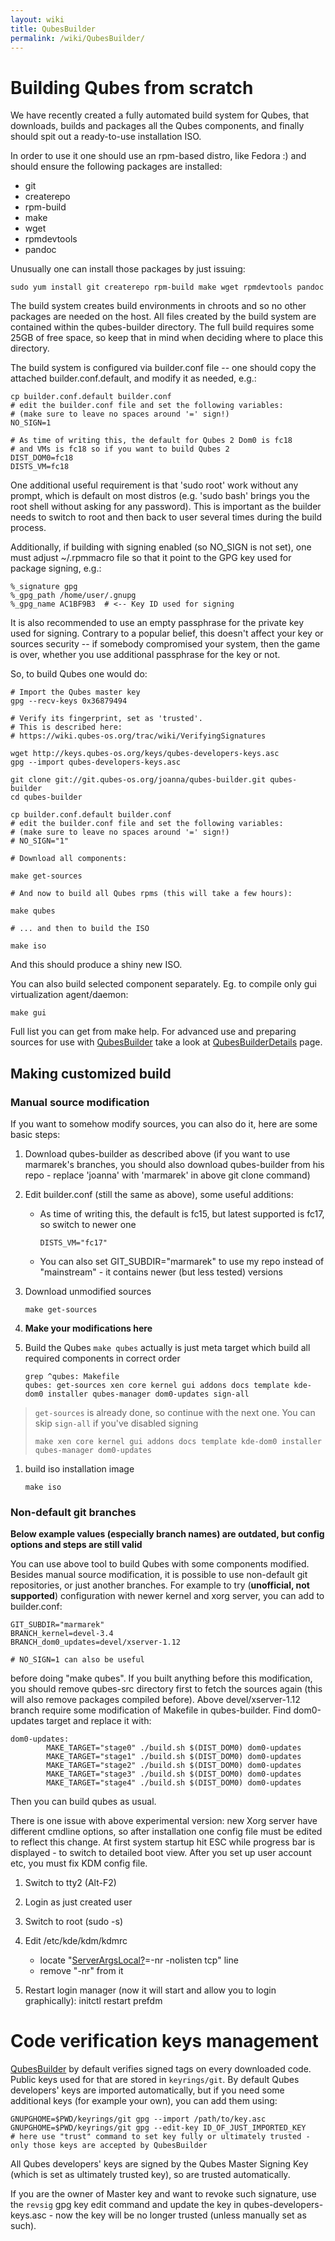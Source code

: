 ```yaml
---
layout: wiki
title: QubesBuilder
permalink: /wiki/QubesBuilder/
---
```


Building Qubes from scratch
===========================

We have recently created a fully automated build system for Qubes, that downloads, builds and packages all the Qubes components, and finally should spit out a ready-to-use installation ISO.

In order to use it one should use an rpm-based distro, like Fedora :) and should ensure the following packages are installed:

-   git
-   createrepo
-   rpm-build
-   make
-   wget
-   rpmdevtools
-   pandoc

Unusually one can install those packages by just issuing:

``` {.wiki}
sudo yum install git createrepo rpm-build make wget rpmdevtools pandoc
```

The build system creates build environments in chroots and so no other packages are needed on the host. All files created by the build system are contained within the qubes-builder directory. The full build requires some 25GB of free space, so keep that in mind when deciding where to place this directory.

The build system is configured via builder.conf file -- one should copy the attached builder.conf.default, and modify it as needed, e.g.:

``` {.wiki}
cp builder.conf.default builder.conf 
# edit the builder.conf file and set the following variables: 
# (make sure to leave no spaces around '=' sign!) 
NO_SIGN=1

# As time of writing this, the default for Qubes 2 Dom0 is fc18
# and VMs is fc18 so if you want to build Qubes 2
DIST_DOM0=fc18
DISTS_VM=fc18
```

One additional useful requirement is that 'sudo root' work without any prompt, which is default on most distros (e.g. 'sudo bash' brings you the root shell without asking for any password). This is important as the builder needs to switch to root and then back to user several times during the build process.

Additionally, if building with signing enabled (so NO\_SIGN is not set), one must adjust \~/.rpmmacro file so that it point to the GPG key used for package signing, e.g.:

``` {.wiki}
%_signature gpg
%_gpg_path /home/user/.gnupg
%_gpg_name AC1BF9B3  # <-- Key ID used for signing
```

It is also recommended to use an empty passphrase for the private key used for signing. Contrary to a popular belief, this doesn't affect your key or sources security -- if somebody compromised your system, then the game is over, whether you use additional passphrase for the key or not.

So, to build Qubes one would do:

``` {.wiki}
# Import the Qubes master key 
gpg --recv-keys 0x36879494 

# Verify its fingerprint, set as 'trusted'. 
# This is described here: 
# https://wiki.qubes-os.org/trac/wiki/VerifyingSignatures 

wget http://keys.qubes-os.org/keys/qubes-developers-keys.asc 
gpg --import qubes-developers-keys.asc 

git clone git://git.qubes-os.org/joanna/qubes-builder.git qubes-builder 
cd qubes-builder 

cp builder.conf.default builder.conf 
# edit the builder.conf file and set the following variables: 
# (make sure to leave no spaces around '=' sign!) 
# NO_SIGN="1"

# Download all components:

make get-sources

# And now to build all Qubes rpms (this will take a few hours): 

make qubes 

# ... and then to build the ISO 

make iso 
```

And this should produce a shiny new ISO.

You can also build selected component separately. Eg. to compile only gui virtualization agent/daemon:

``` {.wiki}
make gui
```

Full list you can get from make help. For advanced use and preparing sources for use with [QubesBuilder](/wiki/QubesBuilder) take a look at [QubesBuilderDetails](/wiki/QubesBuilderDetails) page.

Making customized build
-----------------------

### Manual source modification

If you want to somehow modify sources, you can also do it, here are some basic steps:

1.  Download qubes-builder as described above (if you want to use marmarek's branches, you should also download qubes-builder from his repo - replace 'joanna' with 'marmarek' in above git clone command)
2.  Edit builder.conf (still the same as above), some useful additions:
    -   As time of writing this, the default is fc15, but latest supported is fc17, so switch to newer one

        ``` {.wiki}
        DISTS_VM="fc17"
        ```

    -   You can also set GIT\_SUBDIR="marmarek" to use my repo instead of "mainstream" - it contains newer (but less tested) versions

1.  Download unmodified sources

    ``` {.wiki}
    make get-sources
    ```

1.  **Make your modifications here**

1.  Build the Qubes
     `make qubes` actually is just meta target which build all required components in correct order

    ``` {.wiki}
    grep ^qubes: Makefile
    qubes: get-sources xen core kernel gui addons docs template kde-dom0 installer qubes-manager dom0-updates sign-all
    ```

> `get-sources` is already done, so continue with the next one. You can skip `sign-all` if you've disabled signing
>
> ``` {.wiki}
> make xen core kernel gui addons docs template kde-dom0 installer qubes-manager dom0-updates
> ```

1.  build iso installation image

    ``` {.wiki}
    make iso
    ```

### Non-default git branches

**Below example values (especially branch names) are outdated, but config options and steps are still valid**

You can use above tool to build Qubes with some components modified. Besides manual source modification, it is possible to use non-default git repositories, or just another branches. For example to try (**unofficial, not supported**) configuration with newer kernel and xorg server, you can add to builder.conf:

``` {.wiki}
GIT_SUBDIR="marmarek"
BRANCH_kernel=devel-3.4
BRANCH_dom0_updates=devel/xserver-1.12

# NO_SIGN=1 can also be useful
```

before doing "make qubes". If you built anything before this modification, you should remove qubes-src directory first to fetch the sources again (this will also remove packages compiled before). Above devel/xserver-1.12 branch require some modification of Makefile in qubes-builder. Find dom0-updates target and replace it with:

``` {.wiki}
dom0-updates:
        MAKE_TARGET="stage0" ./build.sh $(DIST_DOM0) dom0-updates
        MAKE_TARGET="stage1" ./build.sh $(DIST_DOM0) dom0-updates
        MAKE_TARGET="stage2" ./build.sh $(DIST_DOM0) dom0-updates
        MAKE_TARGET="stage3" ./build.sh $(DIST_DOM0) dom0-updates
        MAKE_TARGET="stage4" ./build.sh $(DIST_DOM0) dom0-updates
```

Then you can build qubes as usual.

There is one issue with above experimental version: new Xorg server have different cmdline options, so after installation one config file must be edited to reflect this change. At first system startup hit ESC while progress bar is displayed - to switch to detailed boot view. After you set up user account etc, you must fix KDM config file.

1.  Switch to tty2 (Alt-F2)
2.  Login as just created user
3.  Switch to root (sudo -s)
4.  Edit /etc/kde/kdm/kdmrc
    -   locate "[ServerArgsLocal?](/wiki/ServerArgsLocal)=-nr -nolisten tcp" line
    -   remove "-nr" from it

5.  Restart login manager (now it will start and allow you to login graphically): initctl restart prefdm

Code verification keys management
=================================

[QubesBuilder](/wiki/QubesBuilder) by default verifies signed tags on every downloaded code. Public keys used for that are stored in `keyrings/git`. By default Qubes developers' keys are imported automatically, but if you need some additional keys (for example your own), you can add them using:

``` {.wiki}
GNUPGHOME=$PWD/keyrings/git gpg --import /path/to/key.asc
GNUPGHOME=$PWD/keyrings/git gpg --edit-key ID_OF_JUST_IMPORTED_KEY
# here use "trust" command to set key fully or ultimately trusted - only those keys are accepted by QubesBuilder
```

All Qubes developers' keys are signed by the Qubes Master Signing Key (which is set as ultimately trusted key), so are trusted automatically.

If you are the owner of Master key and want to revoke such signature, use the `revsig` gpg key edit command and update the key in qubes-developers-keys.asc - now the key will be no longer trusted (unless manually set as such).
